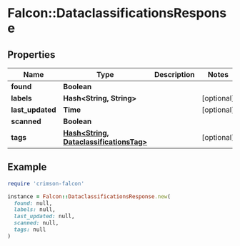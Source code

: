 # Falcon::DataclassificationsResponse

## Properties

| Name | Type | Description | Notes |
| ---- | ---- | ----------- | ----- |
| **found** | **Boolean** |  |  |
| **labels** | **Hash&lt;String, String&gt;** |  | [optional] |
| **last_updated** | **Time** |  | [optional] |
| **scanned** | **Boolean** |  |  |
| **tags** | [**Hash&lt;String, DataclassificationsTag&gt;**](DataclassificationsTag.md) |  | [optional] |

## Example

```ruby
require 'crimson-falcon'

instance = Falcon::DataclassificationsResponse.new(
  found: null,
  labels: null,
  last_updated: null,
  scanned: null,
  tags: null
)
```

